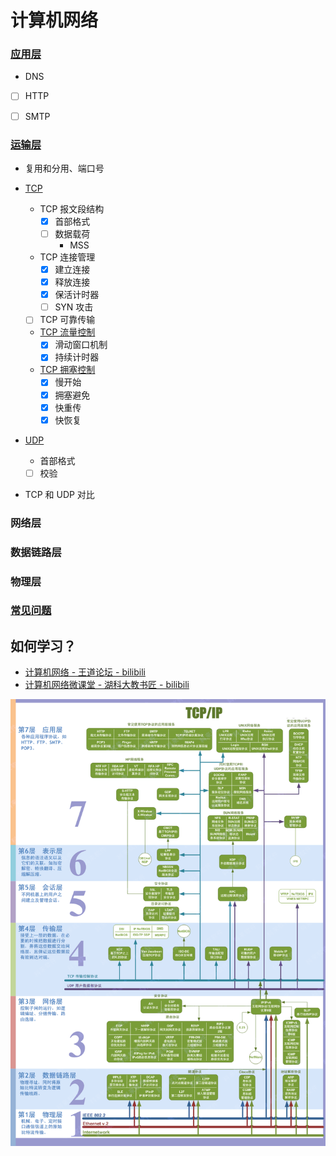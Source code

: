 # 计算机网络

### [应用层](/docs/应用层)

- DNS
- [ ] HTTP
- [ ] SMTP


### [运输层](/docs/运输层/README.md)

- 复用和分用、端口号

- [TCP](./docs/运输层/TCP.md)
    - TCP 报文段结构
        - [x] 首部格式
        - [ ] 数据载荷
            - MSS
    - TCP 连接管理
        - [x] 建立连接
        - [x] 释放连接
        - [x] 保活计时器
        - [ ] SYN 攻击
    - [ ] TCP 可靠传输
    - [TCP 流量控制](./docs/运输层/TCP流量控制.md)
        - [x] 滑动窗口机制
        - [x] 持续计时器
    - [TCP 拥塞控制](./docs/运输层/TCP拥塞控制.md)
        - [x] 慢开始
        - [x] 拥塞避免
        - [x] 快重传
        - [x] 快恢复

- [UDP](./docs/运输层/UDP.md)
    - 首部格式
    - [ ] 校验

- TCP 和 UDP 对比


### 网络层


### 数据链路层


### 物理层


### [常见问题](./docs/常见问题.md)


## 如何学习？

- [计算机网络 - 王道论坛 - bilibili](https://www.bilibili.com/video/BV19E411D78Q)
- [计算机网络微课堂 - 湖科大教书匠 - bilibili](https://www.bilibili.com/video/BV1c4411d7jb)


![TCP/IP协议](./assets/img/TCP-IP.gif)